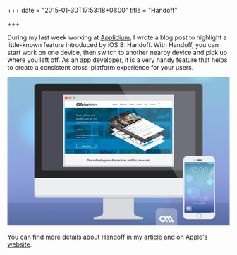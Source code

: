 +++
date = "2015-01-30T17:53:18+01:00"
title = "Handoff"

+++

During my last week working at [Applidium](https://applidium.com), I wrote a blog post to highlight a little-known feature introduced by iOS 8: Handoff. With Handoff, you can start work on one device, then switch to another nearby device and pick up where you left off. As an app developer, it is a very handy feature that helps to create a consistent cross-platform experience for your users.

![Handoff](/handoff.png)

You can find more details about Handoff in my [article](https://en.fabernovel.com/insights/tech-en/handoff-the-bridge-between-your-app-and-your-website) and on Apple's [website](http://www.apple.com/macos/continuity/).